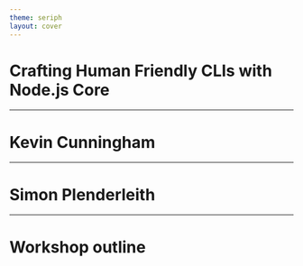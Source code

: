 ```yaml
---
theme: seriph
layout: cover
---
```


# Crafting Human Friendly CLIs with Node.js Core

---

# Kevin Cunningham

<!-- TODO: -->

---

# Simon Plenderleith

<!-- TODO: -->

---

# Workshop outline

<!-- TODO: What you’ll takeaway -->
